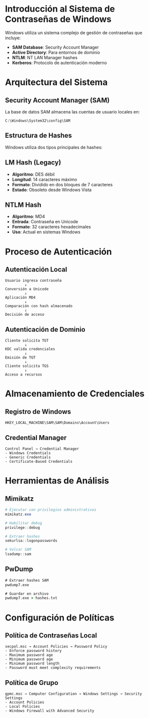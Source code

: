 # Introducción al Sistema de Contraseñas de Windows

Windows utiliza un sistema complejo de gestión de contraseñas que incluye:

- **SAM Database**: Security Account Manager
- **Active Directory**: Para entornos de dominio
- **NTLM**: NT LAN Manager hashes
- **Kerberos**: Protocolo de autenticación moderno


# Arquitectura del Sistema

## Security Account Manager (SAM)

La base de datos SAM almacena las cuentas de usuario locales en:

```
C:\Windows\System32\config\SAM
```

## Estructura de Hashes

Windows utiliza dos tipos principales de hashes:

## LM Hash (Legacy)

- **Algoritmo**: DES débil
- **Longitud**: 14 caracteres máximo
- **Formato**: Dividido en dos bloques de 7 caracteres
- **Estado**: Obsoleto desde Windows Vista

## NTLM Hash

- **Algoritmo**: MD4
- **Entrada**: Contraseña en Unicode
- **Formato**: 32 caracteres hexadecimales
- **Uso**: Actual en sistemas Windows


# Proceso de Autenticación

## Autenticación Local

```
Usuario ingresa contraseña
         ↓
Conversión a Unicode
         ↓
Aplicación MD4
         ↓
Comparación con hash almacenado
         ↓
Decisión de acceso
```

## Autenticación de Dominio

```
Cliente solicita TGT
         ↓
KDC valida credenciales
         ↓
Emisión de TGT
         ↓
Cliente solicita TGS
         ↓
Acceso a recursos
```


# Almacenamiento de Credenciales

## Registro de Windows

```
HKEY_LOCAL_MACHINE\SAM\SAM\Domains\Account\Users
```

## Credential Manager

```
Control Panel → Credential Manager
- Windows Credentials
- Generic Credentials
- Certificate-Based Credentials
```


# Herramientas de Análisis

## Mimikatz


```powershell
# Ejecutar con privilegios administrativos
mimikatz.exe

# Habilitar debug
privilege::debug

# Extraer hashes
sekurlsa::logonpasswords

# Volcar SAM
lsadump::sam
```

## PwDump

```cmd
# Extraer hashes SAM
pwdump7.exe

# Guardar en archivo
pwdump7.exe > hashes.txt
```


# Configuración de Políticas

## Política de Contraseñas Local

```
secpol.msc → Account Policies → Password Policy
- Enforce password history
- Maximum password age
- Minimum password age
- Minimum password length
- Password must meet complexity requirements
```

## Política de Grupo

```
gpmc.msc → Computer Configuration → Windows Settings → Security Settings
- Account Policies
- Local Policies
- Windows Firewall with Advanced Security
```